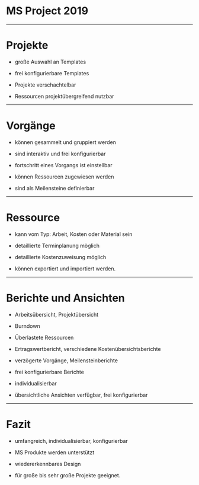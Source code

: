 # MS Project 2019

---

# Projekte

+ große Auswahl an Templates

+ frei konfigurierbare Templates

+ Projekte verschachtelbar

+ Ressourcen projektübergreifend nutzbar

---

# Vorgänge

+ können gesammelt und gruppiert werden

+ sind interaktiv und frei konfigurierbar

+ fortschritt eines Vorgangs ist einstellbar

+ können Ressourcen zugewiesen werden

+ sind als Meilensteine definierbar


---

# Ressource

+ kann vom Typ: Arbeit, Kosten oder Material sein

+ detaillierte Terminplanung möglich

+ detaillierte Kostenzuweisung möglich

+ können exportiert und importiert werden.

---

# Berichte und Ansichten

+ Arbeitsübersicht, Projektübersicht

+ Burndown

+ Überlastete Ressourcen

+ Ertragswertbericht, verschiedene Kostenübersichtsberichte

+ verzögerte Vorgänge, Meilensteinberichte

+ frei konfigurierbare Berichte

+ individualisierbar

+ übersichtliche Ansichten verfügbar, frei konfigurierbar

---

# Fazit

+ umfangreich, individualisierbar, konfigurierbar

+ MS Produkte werden unterstützt

+ wiedererkennbares Design

+ für große bis sehr große Projekte geeignet.

